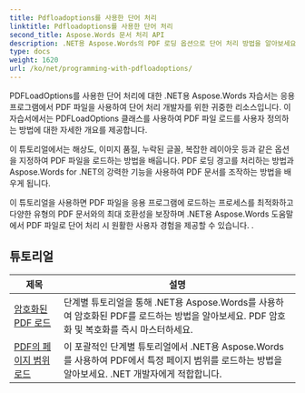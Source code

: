 ```yaml
---
title: Pdfloadoptions를 사용한 단어 처리
linktitle: Pdfloadoptions를 사용한 단어 처리
second_title: Aspose.Words 문서 처리 API
description: .NET용 Aspose.Words의 PDF 로딩 옵션으로 단어 처리 방법을 알아보세요. 단계별 튜토리얼과 샘플 코드를 통해 PDF 형식의 Word 문서를 로드하고 조작하는 방법을 알아보세요.
type: docs
weight: 1620
url: /ko/net/programming-with-pdfloadoptions/
---
```

PDFLoadOptions를 사용한 단어 처리에 대한 .NET용 Aspose.Words 자습서는 응용 프로그램에서 PDF 파일을 사용하여 단어 처리 개발자를 위한 귀중한 리소스입니다. 이 자습서에서는 PDFLoadOptions 클래스를 사용하여 PDF 파일 로드를 사용자 정의하는 방법에 대한 자세한 개요를 제공합니다.

이 튜토리얼에서는 해상도, 이미지 품질, 누락된 글꼴, 복잡한 레이아웃 등과 같은 옵션을 지정하여 PDF 파일을 로드하는 방법을 배웁니다. PDF 로딩 경고를 처리하는 방법과 Aspose.Words for .NET의 강력한 기능을 사용하여 PDF 문서를 조작하는 방법을 배우게 됩니다.

이 튜토리얼을 사용하면 PDF 파일을 응용 프로그램에 로드하는 프로세스를 최적화하고 다양한 유형의 PDF 문서와의 최대 호환성을 보장하며 .NET용 Aspose.Words 도움말에서 PDF 파일로 단어 처리 시 원활한 사용자 경험을 제공할 수 있습니다. .

 ## 튜토리얼
| 제목 | 설명 |
| --- | --- |
| [암호화된 PDF 로드](./load-encrypted-pdf/) | 단계별 튜토리얼을 통해 .NET용 Aspose.Words를 사용하여 암호화된 PDF를 로드하는 방법을 알아보세요. PDF 암호화 및 복호화를 즉시 마스터하세요. |
| [PDF의 페이지 범위 로드](./load-page-range-of-pdf/) | 이 포괄적인 단계별 튜토리얼에서 .NET용 Aspose.Words를 사용하여 PDF에서 특정 페이지 범위를 로드하는 방법을 알아보세요. .NET 개발자에게 적합합니다. |